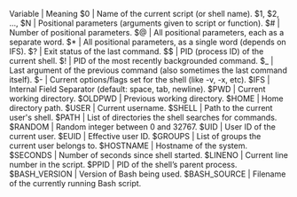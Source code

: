 Variable | Meaning
$0 | Name of the current script (or shell name).
$1, $2, ..., $N | Positional parameters (arguments given to script or function).
$# | Number of positional parameters.
$@ | All positional parameters, each as a separate word.
$* | All positional parameters, as a single word (depends on IFS).
$? | Exit status of the last command.
$$ | PID (process ID) of the current shell.
$! | PID of the most recently backgrounded command.
$_ | Last argument of the previous command (also sometimes the last command itself).
$- | Current options/flags set for the shell (like -v, -x, etc).
$IFS | Internal Field Separator (default: space, tab, newline).
$PWD | Current working directory.
$OLDPWD | Previous working directory.
$HOME | Home directory path.
$USER | Current username.
$SHELL | Path to the current user's shell.
$PATH | List of directories the shell searches for commands.
$RANDOM | Random integer between 0 and 32767.
$UID | User ID of the current user.
$EUID | Effective user ID.
$GROUPS | List of groups the current user belongs to.
$HOSTNAME | Hostname of the system.
$SECONDS | Number of seconds since shell started.
$LINENO | Current line number in the script.
$PPID | PID of the shell’s parent process.
$BASH_VERSION | Version of Bash being used.
$BASH_SOURCE | Filename of the currently running Bash script.
